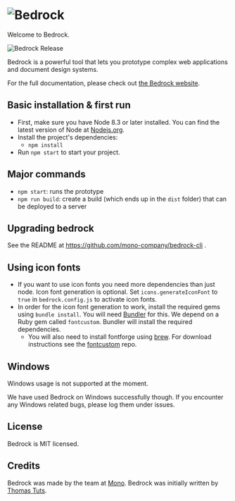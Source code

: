 # ![Bedrock](https://bedrockapp.org/wp-content/themes/bedrock/images/logo-black.svg)

Welcome to Bedrock.

![Bedrock Release](https://img.shields.io/github/release/usebedrock/bedrock.svg)

Bedrock is a powerful tool that lets you prototype complex web applications and document design systems.

For the full documentation, please check out [the Bedrock website](https://bedrockapp.org/).

## Basic installation & first run

* First, make sure you have Node 8.3 or later installed. You can find the latest version of Node at [Nodejs.org](https://nodejs.org/en/).
* Install the project's dependencies:
  * `npm install`
* Run `npm start` to start your project.

## Major commands

* `npm start`: runs the prototype
* `npm run build`: create a build (which ends up in the `dist` folder) that can be deployed to a server

## Upgrading bedrock

See the README at https://github.com/mono-company/bedrock-cli .

## Using icon fonts

* If you want to use icon fonts you need more dependencies than just node. Icon font generation is optional. Set `icons.generateIconFont` to `true` in `bedrock.config.js` to activate icon fonts.
* In order for the icon font generation to work, install the required gems using `bundle install`. You will need [Bundler](http://bundler.io) for this. We depend on a Ruby gem called `fontcustom`. Bundler will install the required dependencies.
    * You will also need to install fontforge using [brew](http://brew.sh). For download instructions see the [fontcustom](https://github.com/FontCustom/fontcustom#installation) repo.

## Windows

Windows usage is not supported at the moment.

We have used Bedrock on Windows successfully though. If you encounter any Windows related bugs, please log them under issues.

## License

Bedrock is MIT licensed.

## Credits

Bedrock was made by the team at [Mono](https://mono.company). Bedrock was initially written by [Thomas Tuts](http://thomastuts.com/).
